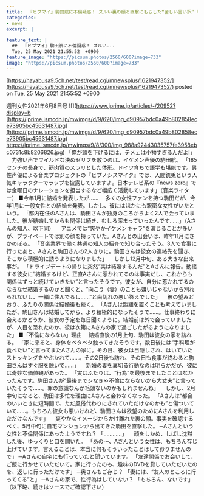 ```yaml
---
title:  『ヒプマイ』駒田航に不倫疑惑！ ズルい裏の顔と直撃にもらした“苦しい言い訳”「最後までシなきゃ不倫にならない」  
categories:
- news
excerpt: |
  
feature_text: |
  ##  『ヒプマイ』駒田航に不倫疑惑！ ズルい...
  Tue, 25 May 2021 21:55:52  +0900
feature_image: "https://picsum.photos/2560/600?image=733"
image: "https://picsum.photos/2560/600?image=733"
---
```


[https://hayabusa9.5ch.net/test/read.cgi/mnewsplus/1621947352/](https://hayabusa9.5ch.net/test/read.cgi/mnewsplus/1621947352/)
posted on Tue, 25 May 2021 21:55:52  +0900

<!--more-->

週刊女性2021年6月8日号 ![](https://www.jprime.jp/articles/-/20952?display=b [https://jprime.ismcdn.jp/mwimgs/d/9/620/img_d90957bdc0a49b802858ece73905bc45631487.jpg](https://jprime.ismcdn.jp/mwimgs/d/9/620/img_d90957bdc0a49b802858ece73905bc45631487.jpg) https://jprime.ismcdn.jp/mwimgs/9/8/300/img_988a92443035757fe3958ebc0731c8b8206826.jpg) 「俺が頭を下げるには、テメェは小物すぎるんだよ!」 　力強い声でワイルドな決めゼリフを放つのは、イケメン声優の駒田航。 「185センチの長身で、筋肉質のスラリとした体形。ドイツ育ちで語学も堪能です。男性声優による音楽プロジェクトの『ヒプノシスマイク』では、入間銃兎という人気キャラクターでラップを披露していますよ。日本テレビ系の『news zero』では金曜日のナレーションを担当するなど幅広く活動しています」（音楽ライター） ■今年1月に結婚を発表したが…… 　多くの女性ファンを持つ駒田だが、今年1月に一般女性との結婚を発表。しかし、彼にはほかにも親密な女性がいたという。 「都内在住のAさんは、駒田さんが独身のころからよく2人で会っていました。彼が結婚してからも関係は続き、むしろ深まっていったんです……」（Aさんの知人、以下同） 　アニメでは“爽やかイケメンキャラ”を演じることが多いが、プライベートでは別の顔を持っていた。Aさんとの出会いは、昨年11月にさかのぼる。 「音楽業界で働く共通の知人の紹介で知り合ったそう。3人で食事に行ったあと、Aさんと駒田さんの2人きりに。駒田さんは彼女の連絡先を聞き、そこから積極的に誘うようになりました」 　しかし12月中旬、ある大きな出来事が。 「ドライブデートの帰りに突然“実は結婚するんだ”とAさんに報告。動揺する彼女に“結婚するけど、正直Aさんに惹かれてるのは事実だし、これからも関係はずっと続けていきたい”と言ったそうです。彼女が、自分に惹かれてるのならなぜ結婚するのかと聞くと、“向こう（妻）のことも嫌いじゃないから別れられないし、一緒に住んでるし……”と歯切れの悪い答えでした」 　彼の望みどおり、ふたりの関係は結婚後も続く。 「Aさんは距離を置くことも考えていましたが、駒田さんは結婚してから、より積極的になったそうで……。仕事終わりに会えるかどうか、彼女の予定を毎日聞くように。結婚前は外で会っていましたが、人目を恐れたのか、彼は次第にAさんの家で過ごしたがるようになりました」 ■「不倫にならない」理由 　結婚直後の1月上旬、駒田は彼女の家を訪れる。 「家に来ると、身体をベタベタ触ってきたそうです。数日後には“手料理が食べたい”と言ってまたAさんの家に。その日、彼女は目隠しされ、はいていたストッキングをやぶかれて……。その2日後も訪れ、その日も食事が終わると駒田さんはすぐ服を脱いで……」 　新婚の妻を裏切る行動なのは明らかだが、彼には奇妙な価値観があった。 「実はふたりは、“行為”を最後までしたことはなかったんです。駒田さんが“最後までシなきゃ不倫にならないから大丈夫”と言っていたそうで……。罪の意識なんか毛頭ないのかもしれませんね」 　しかし、2月中旬になると、駒田は多忙を理由にAさんと会わなくなった。 「Aさんは“都合のいいときに短時間で、ただ風俗代わりにされていただけなのかも”と傷ついていて……。もちろん彼女も悪いけれど、駒田さんは欲望のためにAさんを利用しただけなんです」 　爽やかなイメージからかけ離れた裏の顔。事実を確認するべく、5月中旬に自宅マンションから出てきた駒田を直撃した。 ─Aさんという女性と不倫関係にあったようですね？ 「…………」 　顔をしかめ、しばし沈黙した後、ゆっくりと口を開いた。 「あの〜、Aさんという女性は、もちろん存じ上げています。言えることは、本当に何もそういったことはしておりませんので」 ─Aさんの自宅にも行っていたと聞いています。 「友達関係でお会いして、ご飯に行かせていただいて。家に行ったのも、趣味のDVDを貸していただいたのを、返しに行っただけです」 ─奥さんもご存じ？ 「妻には、“友人のところに行ってくる”と」 ─Aさんの家で、性行為はしていない？ 「もちろん、ないです」 （以下略、続きはソースでご確認下さい）
